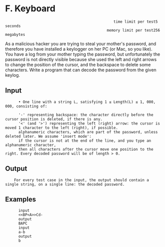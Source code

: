 # F. Keyboard
                                                     time limit per test5 seconds
                                                  memory limit per test256 megabytes

As a malicious hacker you are trying to steal your mother's password, and therefore you have installed a keylogger 
on her PC (or Mac, so you like). You have a log from your mother typing the password,
but unfortunately the password is not directly visible because she used the left and right arrows to change the position of the cursor,
and the backspace to delete some characters. Write a program that can decode the password from the given keylog.

## Input
          • One line with a string L, satisfying 1 ≤ Length(L) ≤ 1, 000, 000, consisting of:

          '-' representing backspace: the character directly before the cursor position is deleted, if there is any.
          '<' (and '>') representing the left (right) arrow: the cursor is moved 1 character to the left (right), if possible.
          alphanumeric characters, which are part of the password, unless deleted later. We assume 'insert mode': 
          if the cursor is not at the end of the line, and you type an alphanumeric character,
          then all characters after the cursor move one position to the right. Every decoded password will be of length > 0.
## Output
        For every test case in the input, the output should contain a single string, on a single line: the decoded password.

## Examples
          input
          <<BP<A>>Cd-
          output
          BAPC
          input
          a-b
          output
          b
